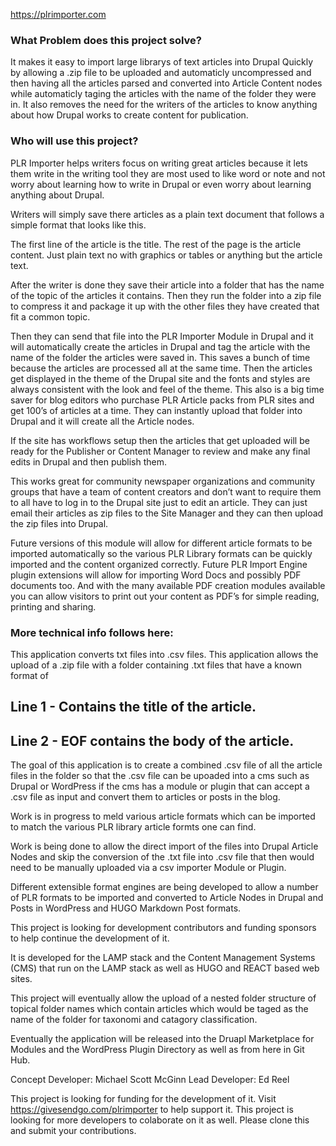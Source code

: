 https://plrimporter.com

### What Problem does this project solve?
It makes it easy to import large librarys of text articles into Drupal Quickly by allowing a .zip file to be uploaded and automaticly
uncompressed and then having all the articles parsed and converted into Article Content nodes while automaticly taging the articles with the name of
the folder they were in.  It also removes the need for the writers of the articles to know anything about how Drupal works to create content 
for publication.

### Who will use this project?

PLR Importer helps writers focus on writing great articles because it lets them write in the writing tool they are most used to
like word or note and not worry about learning how to write in Drupal or even worry about learning anything about Drupal.

Writers will simply save there articles as a plain text document that follows a simple format that looks like this.

The first line of the article is the title.
The rest of the page is the article content. Just plain text no with graphics or tables or anything but the article text.

After the writer is done they save their article into a folder that has the name of the topic of the articles it contains. 
Then they run the folder into a zip file to compress it and package it up with the other files they have created that fit a common topic.  

Then they can send that file into the PLR Importer Module in Drupal and it will automatically create the articles in Drupal and tag
the article with the name of the folder the articles were saved in.  This saves a bunch of time because the articles are processed all at the same time. 
Then the articles get displayed in the theme of the Drupal site and the fonts and styles are always consistent with the look and feel of the theme.
This also is a big time saver for blog editors who purchase PLR Article packs from PLR sites and get 100’s of articles at a time.   They can instantly
upload that folder into Drupal and it will create all the Article nodes.  

If the site has workflows setup then the articles that get uploaded will be ready for the Publisher or Content Manager to review and make any final edits 
in Drupal and then publish them.

This works great for community newspaper organizations and community groups that have a team of content creators and don’t want to require them to all have 
to log in to the Drupal site just to edit an article.  They can just email their articles as zip files to the Site Manager and they can then upload the zip 
files into Drupal. 

Future versions of this module will allow for different article formats to be imported automatically so the various PLR Library formats can be quickly 
imported and the content organized correctly.
Future PLR Import Engine plugin extensions will allow for importing Word Docs and possibly PDF documents too.
And with the many available PDF creation modules available you can allow visitors to print out your content as PDF’s for simple reading, printing and 
sharing.

### More technical info follows here:


This application converts txt files into .csv files.
This application allows the upload of a .zip file with a folder containing .txt files that have a known format of 

## Line 1 - Contains the title of the article.
## Line 2 - EOF contains the body of the article.

The goal of this application is to create a combined .csv file of all the article files in the folder so that the .csv file can be upoaded into a cms such 
as Drupal or WordPress if the cms has a module or plugin that can accept a .csv file as input and convert them to articles or posts in the blog.

Work is in progress to meld various article formats which can be imported to match the various PLR library article formts one can find.

Work is being done to allow the direct import of the files into Drupal Article Nodes and skip the conversion of the .txt file into .csv file that then 
would need to be manually uploaded via a csv importer Module or Plugin.

Different extensible format engines are being developed to allow a number of PLR formats to be imported and converted to Article Nodes in Drupal and Posts 
in WordPress and HUGO Markdown Post formats.

This project is looking for development contributors and funding sponsors to help continue the development of it.

It is developed for the LAMP stack and the Content Management Systems (CMS) that run on the LAMP stack as well as HUGO and REACT based web sites.

This project will eventually allow the upload of a nested folder structure of topical folder names which contain articles which would be taged as the name 
of the folder for taxonomi and catagory classification.

Eventually the application will be released into the Druapl Marketplace for Modules and the WordPress Plugin Directory as well as from here in Git Hub.

Concept Developer: Michael Scott McGinn
Lead Developer: Ed Reel

This project is looking for funding for the development of it. Visit https://givesendgo.com/plrimporter to help support it.
This project is looking for more developers to colaborate on it as well. Please clone this and submit your contributions.

